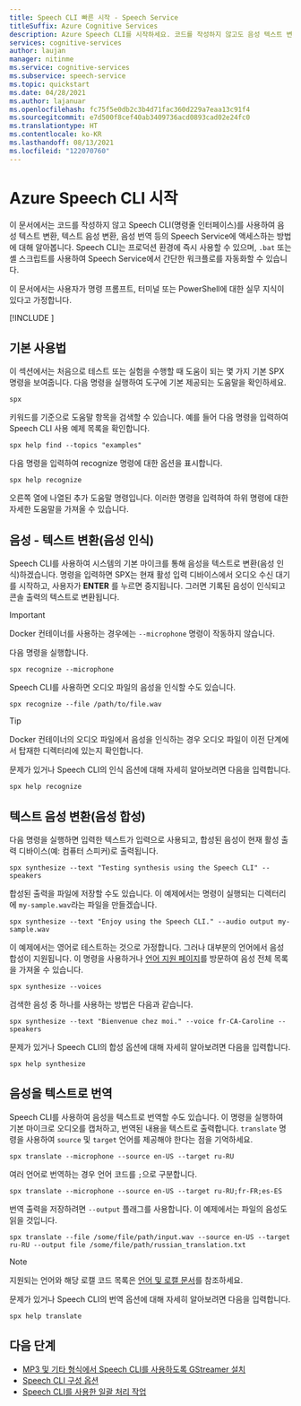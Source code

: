 ```yaml
---
title: Speech CLI 빠른 시작 - Speech Service
titleSuffix: Azure Cognitive Services
description: Azure Speech CLI를 시작하세요. 코드를 작성하지 않고도 음성 텍스트 변환, 텍스트 음성 변환, 음성 번역 등의 Speech Service와 상호 작용할 수 있습니다.
services: cognitive-services
author: laujan
manager: nitinme
ms.service: cognitive-services
ms.subservice: speech-service
ms.topic: quickstart
ms.date: 04/28/2021
ms.author: lajanuar
ms.openlocfilehash: fc75f5e0db2c3b4d71fac360d229a7eaa13c91f4
ms.sourcegitcommit: e7d500f8cef40ab3409736acd0893cad02e24fc0
ms.translationtype: HT
ms.contentlocale: ko-KR
ms.lasthandoff: 08/13/2021
ms.locfileid: "122070760"
---
```

# <a name="get-started-with-the-azure-speech-cli"></a>Azure Speech CLI 시작

이 문서에서는 코드를 작성하지 않고 Speech CLI(명령줄 인터페이스)를 사용하여 음성 텍스트 변환, 텍스트 음성 변환, 음성 번역 등의 Speech Service에 액세스하는 방법에 대해 알아봅니다. Speech CLI는 프로덕션 환경에 즉시 사용할 수 있으며, `.bat` 또는 셸 스크립트를 사용하여 Speech Service에서 간단한 워크플로를 자동화할 수 있습니다.

이 문서에서는 사용자가 명령 프롬프트, 터미널 또는 PowerShell에 대한 실무 지식이 있다고 가정합니다.

[!INCLUDE [](includes/spx-setup.md)]

## <a name="basic-usage"></a>기본 사용법

이 섹션에서는 처음으로 테스트 또는 실험을 수행할 때 도움이 되는 몇 가지 기본 SPX 명령을 보여줍니다. 다음 명령을 실행하여 도구에 기본 제공되는 도움말을 확인하세요.

```console
spx
```

키워드를 기준으로 도움말 항목을 검색할 수 있습니다. 예를 들어 다음 명령을 입력하여 Speech CLI 사용 예제 목록을 확인합니다.

```console
spx help find --topics "examples"
```

다음 명령을 입력하여 recognize 명령에 대한 옵션을 표시합니다.

```console
spx help recognize
```

오른쪽 열에 나열된 추가 도움말 명령입니다. 이러한 명령을 입력하여 하위 명령에 대한 자세한 도움말을 가져올 수 있습니다.

## <a name="speech-to-text-speech-recognition"></a>음성 - 텍스트 변환(음성 인식)

Speech CLI를 사용하여 시스템의 기본 마이크를 통해 음성을 텍스트로 변환(음성 인식)하겠습니다. 명령을 입력하면 SPX는 현재 활성 입력 디바이스에서 오디오 수신 대기를 시작하고, 사용자가 **ENTER** 를 누르면 중지됩니다. 그러면 기록된 음성이 인식되고 콘솔 출력의 텍스트로 변환됩니다.

>[!IMPORTANT]
> Docker 컨테이너를 사용하는 경우에는 `--microphone` 명령이 작동하지 않습니다.

다음 명령을 실행합니다.

```console
spx recognize --microphone
```

Speech CLI를 사용하면 오디오 파일의 음성을 인식할 수도 있습니다.

```console
spx recognize --file /path/to/file.wav
```

> [!TIP]
> Docker 컨테이너의 오디오 파일에서 음성을 인식하는 경우 오디오 파일이 이전 단계에서 탑재한 디렉터리에 있는지 확인합니다.

문제가 있거나 Speech CLI의 인식 옵션에 대해 자세히 알아보려면 다음을 입력합니다.

```console
spx help recognize
```

## <a name="text-to-speech-speech-synthesis"></a>텍스트 음성 변환(음성 합성)

다음 명령을 실행하면 입력한 텍스트가 입력으로 사용되고, 합성된 음성이 현재 활성 출력 디바이스(예: 컴퓨터 스피커)로 출력됩니다.

```console
spx synthesize --text "Testing synthesis using the Speech CLI" --speakers
```

합성된 출력을 파일에 저장할 수도 있습니다. 이 예제에서는 명령이 실행되는 디렉터리에 `my-sample.wav`라는 파일을 만들겠습니다.

```console
spx synthesize --text "Enjoy using the Speech CLI." --audio output my-sample.wav
```

이 예제에서는 영어로 테스트하는 것으로 가정합니다. 그러나 대부분의 언어에서 음성 합성이 지원됩니다. 이 명령을 사용하거나 [언어 지원 페이지](./language-support.md)를 방문하여 음성 전체 목록을 가져올 수 있습니다.

```console
spx synthesize --voices
```

검색한 음성 중 하나를 사용하는 방법은 다음과 같습니다.

```console
spx synthesize --text "Bienvenue chez moi." --voice fr-CA-Caroline --speakers
```

문제가 있거나 Speech CLI의 합성 옵션에 대해 자세히 알아보려면 다음을 입력합니다.

```console
spx help synthesize
```

## <a name="speech-to-text-translation"></a>음성을 텍스트로 번역

Speech CLI를 사용하여 음성을 텍스트로 번역할 수도 있습니다. 이 명령을 실행하여 기본 마이크로 오디오를 캡처하고, 번역된 내용을 텍스트로 출력합니다. `translate` 명령을 사용하여 `source` 및 `target` 언어를 제공해야 한다는 점을 기억하세요.

```console
spx translate --microphone --source en-US --target ru-RU
```

여러 언어로 번역하는 경우 언어 코드를 `;`으로 구분합니다.

```console
spx translate --microphone --source en-US --target ru-RU;fr-FR;es-ES
```

번역 출력을 저장하려면 `--output` 플래그를 사용합니다. 이 예제에서는 파일의 음성도 읽을 것입니다.

```console
spx translate --file /some/file/path/input.wav --source en-US --target ru-RU --output file /some/file/path/russian_translation.txt
```

> [!NOTE]
> 지원되는 언어와 해당 로캘 코드 목록은 [언어 및 로캘 문서](language-support.md)를 참조하세요.

문제가 있거나 Speech CLI의 번역 옵션에 대해 자세히 알아보려면 다음을 입력합니다.

```console
spx help translate
```

## <a name="next-steps"></a>다음 단계

* [MP3 및 기타 형식에서 Speech CLI를 사용하도록 GStreamer 설치](./how-to-use-codec-compressed-audio-input-streams.md)
* [Speech CLI 구성 옵션](./spx-data-store-configuration.md)
* [Speech CLI를 사용한 일괄 처리 작업](./spx-batch-operations.md)

